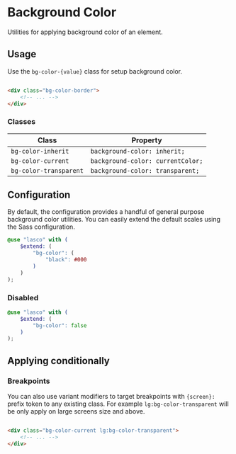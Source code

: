 # Background Color

Utilities for applying background color of an element.

## Usage

Use the `bg-color-{value}` class for setup background color.

```html

<div class="bg-color-border">
    <!-- ... -->
</div>
```

### Classes

| Class                  | Property                          |
|------------------------|-----------------------------------|
| `bg-color-inherit`     | `background-color: inherit;`      |
| `bg-color-current`     | `background-color: currentColor;` |
| `bg-color-transparent` | `background-color: transparent;`  |

## Configuration

By default, the configuration provides a handful of general purpose background color utilities. You can easily extend
the default scales using the Sass configuration.

```scss
@use "lasco" with (
    $extend: (
        "bg-color": (
            "black": #000
        )
    )
);
```

### Disabled

```scss
@use "lasco" with (
    $extend: (
        "bg-color": false
    )
);
```

## Applying conditionally

### Breakpoints

You can also use variant modifiers to target breakpoints with `{screen}:` prefix token to any existing class. For
example `lg:bg-color-transparent` will be only apply on large screens size and above.

```html

<div class="bg-color-current lg:bg-color-transparent">
    <!-- ... -->
</div>
```
